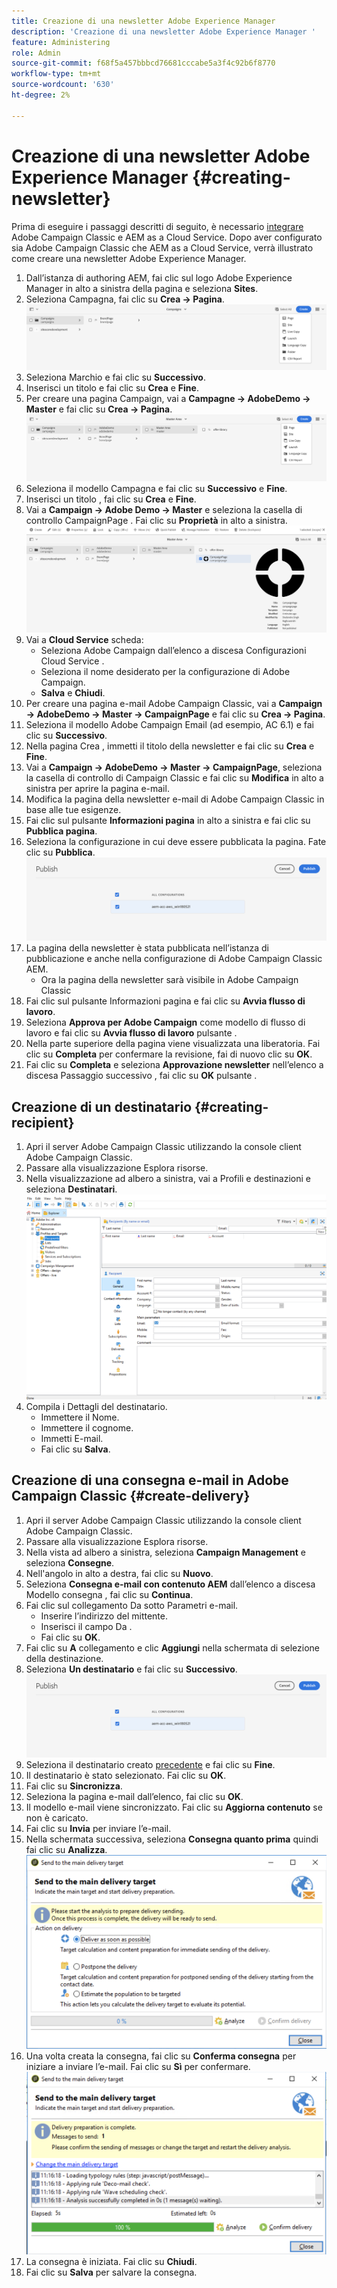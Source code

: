 ```yaml
---
title: Creazione di una newsletter Adobe Experience Manager
description: 'Creazione di una newsletter Adobe Experience Manager '
feature: Administering
role: Admin
source-git-commit: f68f5a457bbbcd76681cccabe5a3f4c92b6f8770
workflow-type: tm+mt
source-wordcount: '630'
ht-degree: 2%

---
```



# Creazione di una newsletter Adobe Experience Manager {#creating-newsletter}

Prima di eseguire i passaggi descritti di seguito, è necessario [integrare](/help/sites-cloud/integrating/integrating-campaign-classic.md) Adobe Campaign Classic e AEM as a Cloud Service. Dopo aver configurato sia Adobe Campaign Classic che AEM as a Cloud Service, verrà illustrato come creare una newsletter Adobe Experience Manager.

1. Dall’istanza di authoring AEM, fai clic sul logo Adobe Experience Manager in alto a sinistra della pagina e seleziona **Sites**.
1. Seleziona Campagna, fai clic su **Crea → Pagina**.
   ![creare brand](assets/create.png)
1. Seleziona Marchio e fai clic su **Successivo**.
1. Inserisci un titolo e fai clic su **Crea** e **Fine**.
1. Per creare una pagina Campaign, vai a **Campagne → AdobeDemo → Master** e fai clic su **Crea → Pagina**.
   ![pagina della campagna](assets/campaignpage.png)
1. Seleziona il modello Campagna e fai clic su **Successivo** e **Fine**.
1. Inserisci un titolo , fai clic su **Crea** e **Fine**.
1. Vai a **Campaign → Adobe Demo → Master** e seleziona la casella di controllo CampaignPage . Fai clic su **Proprietà** in alto a sinistra.
   ![proprietà della campagna](assets/propertiesedit.png)
1. Vai a **Cloud Service** scheda:
   * Seleziona Adobe Campaign dall’elenco a discesa Configurazioni Cloud Service .
   * Seleziona il nome desiderato per la configurazione di Adobe Campaign.
   * **Salva** e **Chiudi**.
1. Per creare una pagina e-mail Adobe Campaign Classic, vai a **Campaign → AdobeDemo → Master → CampaignPage** e fai clic su **Crea → Pagina**.
1. Seleziona il modello Adobe Campaign Email (ad esempio, AC 6.1) e fai clic su **Successivo**.
1. Nella pagina Crea , immetti il titolo della newsletter e fai clic su **Crea** e **Fine**.
1. Vai a **Campaign → AdobeDemo → Master → CampaignPage**, seleziona la casella di controllo di Campaign Classic e fai clic su **Modifica** in alto a sinistra per aprire la pagina e-mail.
1. Modifica la pagina della newsletter e-mail di Adobe Campaign Classic in base alle tue esigenze.
1. Fai clic sul pulsante **Informazioni pagina** in alto a sinistra e fai clic su **Pubblica pagina**.
1. Seleziona la configurazione in cui deve essere pubblicata la pagina. Fate clic su **Pubblica**. 
   ![pagina di pubblicazione](assets/publish.png)
1. La pagina della newsletter è stata pubblicata nell’istanza di pubblicazione e anche nella configurazione di Adobe Campaign Classic AEM.
   * Ora la pagina della newsletter sarà visibile in Adobe Campaign Classic
1. Fai clic sul pulsante Informazioni pagina e fai clic su **Avvia flusso di lavoro**.
1. Seleziona **Approva per Adobe Campaign** come modello di flusso di lavoro e fai clic su **Avvia flusso di lavoro** pulsante .
1. Nella parte superiore della pagina viene visualizzata una liberatoria. Fai clic su **Completa** per confermare la revisione, fai di nuovo clic su **OK**.
1. Fai clic su **Completa** e seleziona **Approvazione newsletter** nell’elenco a discesa Passaggio successivo , fai clic su **OK** pulsante .

## Creazione di un destinatario {#creating-recipient}

1. Apri il server Adobe Campaign Classic utilizzando la console client Adobe Campaign Classic.
1. Passare alla visualizzazione Esplora risorse.
1. Nella visualizzazione ad albero a sinistra, vai a Profili e destinazioni e seleziona **Destinatari**.
   ![destinatari](assets/recipients.png)
1. Compila i Dettagli del destinatario.
   * Immettere il Nome.
   * Immettere il cognome.
   * Immetti E-mail.
   * Fai clic su **Salva**.

## Creazione di una consegna e-mail in Adobe Campaign Classic {#create-delivery}

1. Apri il server Adobe Campaign Classic utilizzando la console client Adobe Campaign Classic.
1. Passare alla visualizzazione Esplora risorse.
1. Nella vista ad albero a sinistra, seleziona **Campaign Management** e seleziona **Consegne**.
1. Nell&#39;angolo in alto a destra, fai clic su **Nuovo**.
1. Seleziona **Consegna e-mail con contenuto AEM** dall’elenco a discesa Modello consegna , fai clic su **Continua**.
1. Fai clic sul collegamento Da sotto Parametri e-mail.
   * Inserire l’indirizzo del mittente.
   * Inserisci il campo Da .
   * Fai clic su **OK**.
1. Fai clic su **A** collegamento e clic **Aggiungi** nella schermata di selezione della destinazione.
1. Seleziona **Un destinatario** e fai clic su **Successivo**.
   ![tipo di destinazione](assets/publish.png)
1. Seleziona il destinatario creato [precedente](#creating-recipient) e fai clic su **Fine**.
1. Il destinatario è stato selezionato. Fai clic su **OK**.
1. Fai clic su **Sincronizza**.
1. Seleziona la pagina e-mail dall’elenco, fai clic su **OK**.
1. Il modello e-mail viene sincronizzato. Fai clic su **Aggiorna contenuto** se non è caricato.
1. Fai clic su **Invia** per inviare l’e-mail.
1. Nella schermata successiva, seleziona **Consegna quanto prima** quindi fai clic su **Analizza**.
   ![target di consegna](assets/deliverytarget.png)
1. Una volta creata la consegna, fai clic su **Conferma consegna** per iniziare a inviare l’e-mail. Fai clic su **Sì** per confermare.
   ![conferma consegna](assets/confirmdelivery.png)
1. La consegna è iniziata. Fai clic su **Chiudi**.
1. Fai clic su **Salva** per salvare la consegna.
